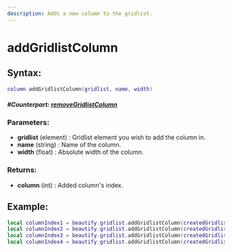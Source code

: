 ```yaml
---
description: Adds a new column to the gridlist.
---
```


# addGridlistColumn

## **Syntax:**

```lua
column addGridlistColumn(gridlist, name, width)
```

#### _**\#Counterpart:**_ [_**removeGridlistColumn**_](removegridlistcolumn.md)

### **Parameters:**

* **gridlist** \(element\) : Gridlist element you wish to add the column in.
* **name** \(string\) : Name of the column.
* **width** \(float\) : Absolute width of the column.

### **Returns:**

* **column** \(int\) : Added column's index.

## **Example:**

```lua
local columnIndex1 = beautify.gridlist.addGridlistColumn(createdGridlist, "S.No", 75)
local columnIndex2 = beautify.gridlist.addGridlistColumn(createdGridlist, "Name", 250)
local columnIndex3 = beautify.gridlist.addGridlistColumn(createdGridlist, "Country", 100)
local columnIndex4 = beautify.gridlist.addGridlistColumn(createdGridlist, "Rank", 250)
```

